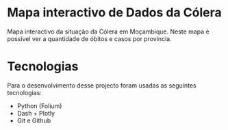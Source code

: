 # Mapa interactivo de Dados da Cólera
 Mapa interactivo da situação da Cólera em Moçambique. Neste mapa é possível ver a quantidade de óbitos e casos por província.
# Tecnologias
 Para o desenvolvimento desse projecto foram usadas as seguintes tecnologias:
 - Python (Folium)
 - Dash + Plotly
 - Git e Github
